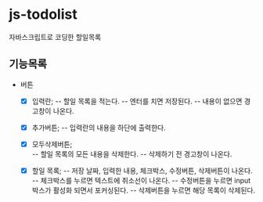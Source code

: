 # js-todolist
자바스크립트로 코딩한 할일목록

## 기능목록
* 버튼
  - [x] 입력란;
        -- 할일 목록을 적는다.
        -- 엔터를 치면 저장된다.
        -- 내용이 없으면 경고창이 나온다.

  - [x] 추가버튼;
        -- 입력란의 내용을 하단에 출력한다.

  - [x] 모두삭제버튼;  
        -- 할일 목록의 모든 내용을 삭제한다.
        -- 삭제하기 전 경고창이 나온다.

  - [x] 할일 목록;
        -- 저장 날짜, 입력한 내용, 체크박스, 수정버튼, 삭제버튼이 나온다.
        -- 체크박스를 누르면 텍스트에 취소선이 나온다. 
        -- 수정버튼을 누르면 input 박스가 활성화 되면서 포커싱된다.
        -- 삭제버튼을 누르면 해당 목록이 삭제된다.

